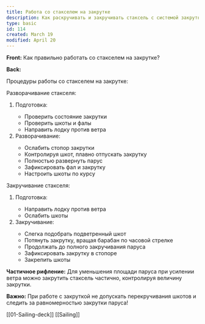```yaml
---
title: Работа со стакселем на закрутке
description: Как раскручивать и закручивать стаксель с системой закрутки
type: basic
id: 114
created: March 19
modified: April 20
---
```

**Front:**
Как правильно работать со стакселем на закрутке?

**Back:**
<p>Процедуры работы со стакселем на закрутке:</p>
<p>Разворачивание стакселя:</p>

<ol>
  <li>Подготовка:</li>
    <ul>
      <li>Проверить состояние закрутки</li>
      <li>Проверить шкоты и фалы</li>
      <li>Направить лодку против ветра</li>
    </ul>

  <li>Разворачивание:</li>
    <ul>
      <li>Ослабить стопор закрутки</li>
      <li>Контролируя шкот, плавно отпускать закрутку</li>
      <li>Полностью развернуть парус</li>
      <li>Зафиксировать фал и закрутку</li>
      <li>Настроить шкоты по курсу</li>
    </ul>
</ol>

<p>Закручивание стакселя:</p>

<ol>
  <li>Подготовка:</li>
    <ul>
      <li>Направить лодку против ветра</li>
      <li>Ослабить шкоты</li>
    </ul>

  <li>Закручивание:</li>
    <ul>
      <li>Слегка подобрать подветренный шкот</li>
      <li>Потянуть закрутку, вращая барабан по часовой стрелке</li>
      <li>Продолжать до полного закручивания паруса</li>
      <li>Зафиксировать закрутку в стопоре</li>
      <li>Закрепить шкоты</li>
    </ul>
</ol>

<p><strong>Частичное рифление:</strong> Для уменьшения площади паруса при усилении ветра можно закрутить стаксель частично, контролируя величину закрутки.</p>

<p><strong>Важно:</strong> При работе с закруткой не допускать перекручивания шкотов и следить за равномерностью закрутки паруса!</p>

[[01-Sailing-deck]]
[[Sailing]]